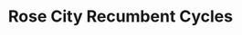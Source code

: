 ---
title: "Rose City Recumbent Cycles"
url: /portland/rose-city-recumbent-cycles/
shop: bicycle
---